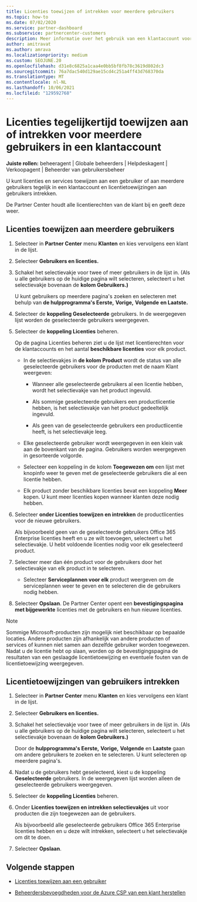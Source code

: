 ```yaml
---
title: Licenties toewijzen of intrekken voor meerdere gebruikers
ms.topic: how-to
ms.date: 07/02/2020
ms.service: partner-dashboard
ms.subservice: partnercenter-customers
description: Meer informatie over het gebruik van een klantaccount voor het toewijzen of intrekken van licenties en services aan één gebruiker of aan meerdere gebruikers tegelijk.
author: amitravat
ms.author: amrava
ms.localizationpriority: medium
ms.custom: SEOJUNE.20
ms.openlocfilehash: d31e8c6825a1caa4e0bb5bf8fb78c3619d802dc3
ms.sourcegitcommit: 76a7dac540d129ae15cd4c251a4ff43d768370da
ms.translationtype: MT
ms.contentlocale: nl-NL
ms.lasthandoff: 10/06/2021
ms.locfileid: "129592768"
---
```

# <a name="assign-or-revoke-licenses-at-the-same-time-to-multiple-users-in-a-customer-account"></a>Licenties tegelijkertijd toewijzen aan of intrekken voor meerdere gebruikers in een klantaccount

**Juiste rollen:** beheeragent | Globale beheerders | Helpdeskagent | Verkoopagent | Beheerder van gebruikersbeheer

U kunt licenties en services toewijzen aan een gebruiker of aan meerdere gebruikers tegelijk in een klantaccount en licentietoewijzingen aan gebruikers intrekken.

De Partner Center houdt alle licentierechten van de klant bij en geeft deze weer.

## <a name="assign-licenses-to-multiple-users"></a>Licenties toewijzen aan meerdere gebruikers

1. Selecteer in **Partner Center** menu **Klanten** en kies vervolgens een klant in de lijst.

2. Selecteer **Gebruikers en licenties.**

3. Schakel het selectievakje voor twee of meer gebruikers in de lijst in. (Als u alle gebruikers op de huidige pagina wilt selecteren, selecteert u het selectievakje bovenaan de **kolom Gebruikers.)**

    U kunt gebruikers op meerdere pagina's zoeken en selecteren met behulp van **de hulpprogramma's Eerste,** **Vorige,** **Volgende** **en Laatste.**

4. Selecteer de **koppeling Geselecteerde** gebruikers. In de weergegeven lijst worden de geselecteerde gebruikers weergegeven.

5. Selecteer de **koppeling Licenties** beheren.

    Op de pagina Licenties beheren ziet u de lijst met licentierechten voor de klantaccounts en het aantal **beschikbare licenties** voor elk product.

    - In de selectievakjes in **de kolom Product** wordt de status van alle geselecteerde gebruikers voor de producten met de naam Klant weergeven:

       - Wanneer alle geselecteerde gebruikers al een licentie hebben, wordt het selectievakje van het product ingevuld.

       - Als sommige geselecteerde gebruikers een productlicentie hebben, is het selectievakje van het product gedeeltelijk ingevuld.

       - Als geen van de geselecteerde gebruikers een productlicentie heeft, is het selectievakje leeg.

    - Elke geselecteerde gebruiker wordt weergegeven in een klein vak aan de bovenkant van de pagina. Gebruikers worden weergegeven in gesorteerde volgorde.

    - Selecteer een koppeling in de kolom **Toegewezen om** een lijst met knopinfo weer te geven met de geselecteerde gebruikers die al een licentie hebben.

    - Elk product zonder beschikbare licenties bevat een koppeling **Meer** kopen. U kunt meer licenties kopen wanneer klanten deze nodig hebben.

6. Selecteer **onder Licenties toewijzen en intrekken** de productlicenties voor de nieuwe gebruikers. 

   Als bijvoorbeeld geen van de geselecteerde gebruikers Office 365 Enterprise licenties heeft en u ze wilt toevoegen, selecteert u het selectievakje. U hebt voldoende licenties nodig voor elk geselecteerd product.

7. Selecteer meer dan één product voor de gebruikers door het selectievakje van elk product in te selecteren.
    -   Selecteer **Serviceplannen voor elk** product weergeven om de serviceplannen weer te geven en te selecteren die de gebruikers nodig hebben.

8. Selecteer **Opslaan**. De Partner Center opent een **bevestigingspagina met bijgewerkte** licenties met de gebruikers en hun nieuwe licenties.

>[!NOTE]
>Sommige Microsoft-producten zijn mogelijk niet beschikbaar op bepaalde locaties. Andere producten zijn afhankelijk van andere producten of services of kunnen niet samen aan dezelfde gebruiker worden toegewezen. Nadat u de licentie hebt op slaan, worden op de bevestigingspagina de resultaten van een geslaagde licentietoewijzing en eventuele fouten van de licentietoewijzing weergegeven.

## <a name="revoke-users-license-assignments"></a>Licentietoewijzingen van gebruikers intrekken

1. Selecteer in **Partner Center** menu **Klanten** en kies vervolgens een klant in de lijst.

2. Selecteer **Gebruikers en licenties.**

3. Schakel het selectievakje voor twee of meer gebruikers in de lijst in. (Als u alle gebruikers op de huidige pagina wilt selecteren, selecteert u het selectievakje bovenaan de **kolom Gebruikers.)**

    Door de **hulpprogramma's Eerste,** **Vorige,** **Volgende** en **Laatste** gaan om andere gebruikers te zoeken en te selecteren. U kunt selecteren op meerdere pagina's.

4. Nadat u de gebruikers hebt geselecteerd, kiest u de koppeling **Geselecteerde** gebruikers. In de weergegeven lijst worden alleen de geselecteerde gebruikers weergegeven.

5. Selecteer de **koppeling Licenties** beheren.

6. Onder **Licenties toewijzen en intrekken selectievakjes** uit voor producten die zijn toegewezen aan de gebruikers.

   Als bijvoorbeeld alle geselecteerde gebruikers Office 365 Enterprise licenties hebben en u deze wilt intrekken, selecteert u het selectievakje om dit te doen.

7. Selecteer **Opslaan**.

## <a name="next-steps"></a>Volgende stappen

- [Licenties toewijzen aan een gebruiker](assign-licenses-to-users.md)

- [Beheerdersbevoegdheden voor de Azure CSP van een klant herstellen](reinstate-csp.md)